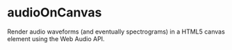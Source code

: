 audioOnCanvas
=============

Render audio waveforms (and eventually spectrograms) in a HTML5 canvas element using the Web Audio API.